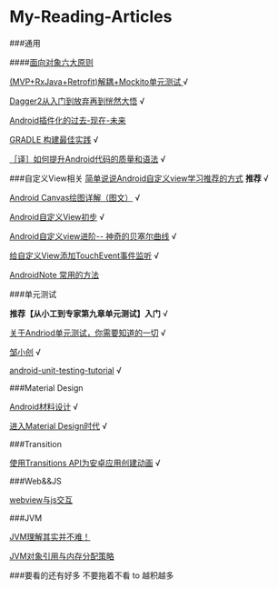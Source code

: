 # My-Reading-Articles

###通用

####[面向对象六大原则](http://www.devtf.cn/?p=1134)

[(MVP+RxJava+Retrofit)解耦+Mockito单元测试 ](http://www.jianshu.com/p/cdfeb6c3d099?from=singlemessage&isappinstalled=0) √

[Dagger2从入门到放弃再到恍然大悟](http://www.jcodecraeer.com/a/anzhuokaifa/androidkaifa/2016/0528/4307.html) √

[Android插件化的过去-现在-未来](http://mp.weixin.qq.com/s?__biz=MzA4MjU5NTY0NA==&mid=2653418673&idx=2&sn=a8de881ba21a7229c5fa84d0f9abbd8f&scene=23&srcid=0510aXhbr0IvVD6ghbPvmyvr#rd)

[GRADLE 构建最佳实践](http://mp.weixin.qq.com/s?__biz=MzA4MjU5NTY0NA==&mid=2653418586&idx=1&sn=6d85a5733bac3d1e462e908cc49d9502&scene=23&srcid=0428ywjzsQlTKhCi7L7pq0j8#rd) √

[［译］如何提升Android代码的质量和语法](https://mp.weixin.qq.com/s?__biz=MzA4MjU5NTY0NA==&mid=405869129&idx=1&sn=7e741439b66095f9b72152d02d226a75)  √

###自定义View相关
[简单说说Android自定义view学习推荐的方式](http://blog.csdn.net/wingichoy/article/details/50483101) **推荐** √

[Android Canvas绘图详解（图文）](http://www.jcodecraeer.com/a/anzhuokaifa/androidkaifa/2012/1212/703.html) √

[Android自定义View初步](http://www.jcodecraeer.com/a/anzhuokaifa/androidkaifa/2015/0606/3001.html) √

[Android自定义view进阶-- 神奇的贝塞尔曲线](http://blog.csdn.net/wingichoy/article/details/50492828) √

[给自定义View添加TouchEvent事件监听](http://www.cnblogs.com/lhyz/p/4431066.html) √

[AndroidNote 常用的方法](https://github.com/GcsSloop/AndroidNote)

###单元测试

**推荐【从小工到专家第九章单元测试】入门**  √

[关于Andriod单元测试，你需要知道的一切](http://mp.weixin.qq.com/s?__biz=MzAwNzc4OTYwMA==&mid=2653509699&idx=1&sn=246aa732360b1210f0c2a28248e6523f&scene=23&srcid=06081jWwrFtDnT4gE598V9SI#rd)  √

[邹小创](http://chriszou.com/)  √

[android-unit-testing-tutorial](https://github.com/ChrisZou/android-unit-testing-tutorial)  √

###Material Design

[Android材料设计](http://www.jianshu.com/collection/06bbfc49e803)  √

[进入Material Design时代](http://www.androidchina.net/1381.html)  √

###Transition

[使用Transitions API为安卓应用创建动画](http://www.jcodecraeer.com/a/anzhuokaifa/androidkaifa/2015/0525/2925.html) √

###Web&&JS

[webview与js交互](http://www.cnblogs.com/vanezkw/archive/2012/07/02/2572799.html)

###JVM

[ JVM理解其实并不难！](http://blog.csdn.net/huachao1001/article/details/51533132)

[ JVM对象引用与内存分配策略](http://blog.csdn.net/huachao1001/article/details/51547290)



###要看的还有好多  不要拖着不看 to 越积越多
